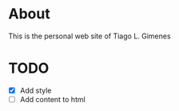# About
This is the personal web site of Tiago L. Gimenes

# TODO
- [x] Add style
- [ ] Add content to html
